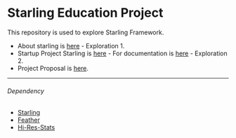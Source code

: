 # Starling Education Project

This repository is used to explore Starling Framework.

* About starling is [here](doc/Resume_Starling.md) - Exploration 1.
* Startup Project Starling is [here](startup/) - For documentation is [here](startup/doc/TellYourName.pdf) - Exploration 2.
* Project Proposal is [here](doc/).

---
###### Dependency

* [Starling](http://gamua.com/starling/)
* [Feather](http://feathersui.com/)
* [Hi-Res-Stats](https://github.com/mrdoob/Hi-ReS-Stats)
